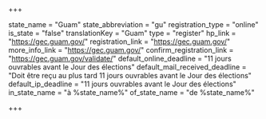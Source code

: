 +++

state_name = "Guam"
state_abbreviation = "gu"
registration_type = "online"
is_state = "false"
translationKey = "Guam"
type = "register"
hp_link = "https://gec.guam.gov/"
registration_link = "https://gec.guam.gov/"
more_info_link = "https://gec.guam.gov/"
confirm_registration_link = "https://gec.guam.gov/validate/"
default_online_deadline = "11 jours ouvrables avant le Jour des élections"
default_mail_received_deadline = "Doit être reçu au plus tard 11 jours ouvrables avant le Jour des élections"
default_ip_deadline = "11 jours ouvrables avant le Jour des élections"
in_state_name = "à %state_name%"
of_state_name = "de %state_name%"

+++